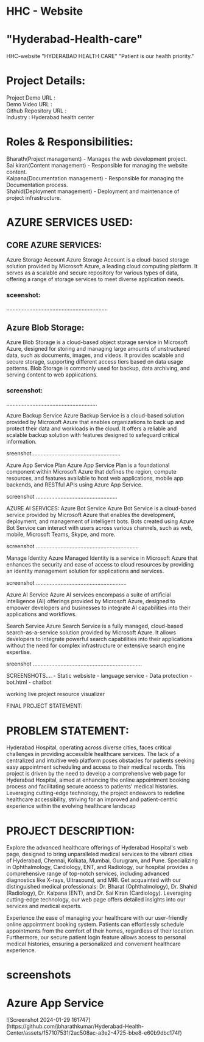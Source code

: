 <h1>HHC - Website</h1>
<h1> "Hyderabad-Health-care" </h1>
HHC-website
"HYDERABAD HEALTH CARE"
"Patient is our health priority."

<h1> Project Details: </h1>

Project Demo URL :<br>
Demo Video URL :<br>
Github Repository URL :<br> 
Industry : Hyderabad health center



<h1> Roles & Responsibilities: </h1>

Bharath(Project management) - Manages the web development project.<br>
Sai kiran(Content management) - Responsible for managing the website content.<br>
Kalpana(Documentation management) - Responsible for managing the Documentation process.<br>
Shahid(Deployment management) - Deployment and maintenance of project infrastructure.



<h1> AZURE SERVICES USED: </h1>
<h2>CORE AZURE SERVICES:</h2>
Azure Storage Account Azure Storage Account is a cloud-based storage solution provided by Microsoft Azure, a leading cloud computing platform. It serves as a scalable and secure repository for various types of data, offering a range of storage services to meet diverse application needs.

<h3>sceenshot:</h3>..................................................................

<h2>Azure Blob Storage:</h2>
Azure Blob Storage is a cloud-based object storage service in Microsoft Azure, designed for storing and managing large amounts of unstructured data, such as documents, images, and videos. It provides scalable and secure storage, supporting different access tiers based on data usage patterns. Blob Storage is commonly used for backup, data archiving, and serving content to web applications.

<h3>screenshot:</h3> ...........................................................

Azure Backup Service
Azure Backup Service is a cloud-based solution provided by Microsoft Azure that enables organizations to back up and protect their data and workloads in the cloud. It offers a reliable and scalable backup solution with features designed to safeguard critical information.

sreenshot..........................................................

Azure App Service Plan
Azure App Service Plan is a foundational component within Microsoft Azure that defines the region, compute resources, and features available to host web applications, mobile app backends, and RESTful APIs using Azure App Service.

screenshot .....................................................

AZURE AI SERVICES:
Azure Bot Service
Azure Bot Service is a cloud-based service provided by Microsoft Azure that enables the development, deployment, and management of intelligent bots. Bots created using Azure Bot Service can interact with users across various channels, such as web, mobile, Microsoft Teams, Skype, and more.

screenshot ...................................................................

Manage Identity
Azure Managed Identity is a service in Microsoft Azure that enhances the security and ease of access to cloud resources by providing an identity management solution for applications and services.

screenshot ...........................................................

Azure AI Service
Azure AI services encompass a suite of artificial intelligence (AI) offerings provided by Microsoft Azure, designed to empower developers and businesses to integrate AI capabilities into their applications and workflows.

Search Service Azure Search Service is a fully managed, cloud-based search-as-a-service solution provided by Microsoft Azure. It allows developers to integrate powerful search capabilities into their applications without the need for complex infrastructure or extensive search engine expertise.

sreenshot .......................................................................

SCREENSHOTS.... - Static websiste - language service - Data protection - bot.html - chatbot

working live project resource visualizer

FINAL PROJECT STATEMENT:


<h1> PROBLEM STATEMENT: </h1>

Hyderabad Hospital, operating across diverse cities, faces critical challenges in providing accessible healthcare services. The lack of a centralized and intuitive web platform poses obstacles for patients seeking easy appointment scheduling and access to their medical records. This project is driven by the need to develop a comprehensive web page for Hyderabad Hospital, aimed at enhancing the online appointment booking process and facilitating secure access to patients' medical histories. Leveraging cutting-edge technology, the project endeavors to redefine healthcare accessibility, striving for an improved and patient-centric experience within the evolving healthcare landscap


<h1> PROJECT DESCRIPTION: </h1>

Explore the advanced healthcare offerings of Hyderabad Hospital's web page, designed to bring unparalleled medical services to the vibrant cities of Hyderabad, Chennai, Kolkata, Mumbai, Gurugram, and Pune. Specializing in Ophthalmology, Cardiology, ENT, and Radiology, our hospital provides a comprehensive range of top-notch services, including advanced diagnostics like X-rays, Ultrasound, and MRI. Get acquainted with our distinguished medical professionals: Dr. Bharat (Ophthalmology), Dr. Shahid (Radiology), Dr. Kalpana (ENT), and Dr. Sai Kiran (Cardiology). Leveraging cutting-edge technology, our web page offers detailed insights into our services and medical experts.

Experience the ease of managing your healthcare with our user-friendly online appointment booking system. Patients can effortlessly schedule appointments from the comfort of their homes, regardless of their location. Furthermore, our secure patient login feature allows access to personal medical histories, ensuring a personalized and convenient healthcare experience.

<h1>screenshots</h1>
<h1>Azure App Service</h1>
![Screenshot 2024-01-29 161747](https://github.com/jbharathkumar/Hyderabad-Health-Center/assets/157107531/2ac508ac-a3e2-4725-bbe8-e60b9dbc174f)
<img src = "" />





